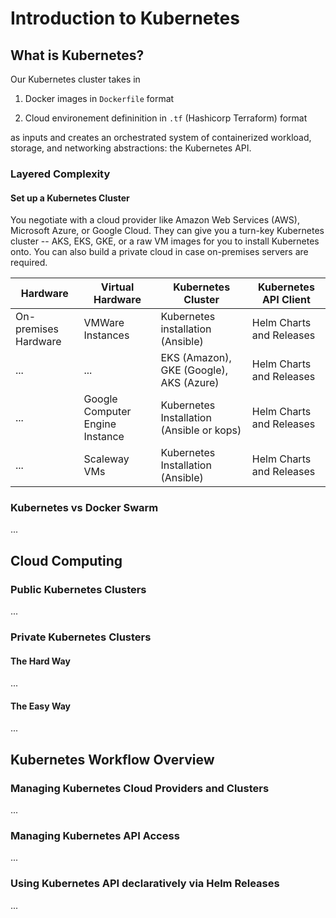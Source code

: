 # Introduction to Kubernetes

## What is Kubernetes?

Our Kubernetes cluster takes in

1. Docker images in `Dockerfile` format

2. Cloud environement defininition in `.tf` (Hashicorp Terraform) format

as inputs and creates an orchestrated system of containerized workload, storage, and networking abstractions: the Kubernetes API.

### Layered Complexity

#### Set up a Kubernetes Cluster

You negotiate with a cloud provider like Amazon Web Services (AWS), Microsoft Azure, or Google Cloud. They can give you a turn-key Kubernetes cluster -- AKS, EKS, GKE, or a raw VM images for you to install Kubernetes onto. You can also build a private cloud in case on-premises servers are required.

| Hardware | Virtual Hardware | Kubernetes Cluster | Kubernetes API Client |
| --- | --- | --- | --- |
| On-premises Hardware | VMWare Instances | Kubernetes installation (Ansible) | Helm Charts and Releases |
... | ... | EKS (Amazon), GKE (Google), AKS (Azure) | Helm Charts and Releases |
... | Google Computer Engine Instance | Kubernetes Installation (Ansible or kops) | Helm Charts and Releases |
... | Scaleway VMs | Kubernetes Installation (Ansible) | Helm Charts and Releases |

### Kubernetes vs Docker Swarm

...

## Cloud Computing

### Public Kubernetes Clusters

...

### Private Kubernetes Clusters

#### The Hard Way

...

#### The Easy Way

...

## Kubernetes Workflow Overview

### Managing Kubernetes Cloud Providers and Clusters

...

### Managing Kubernetes API Access

...

### Using Kubernetes API declaratively via Helm Releases

...
